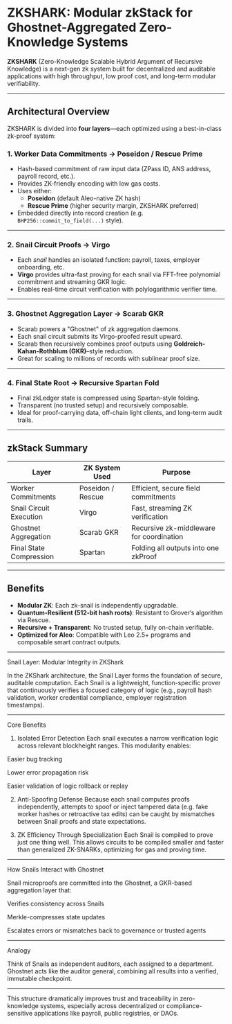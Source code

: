 # ZKSHARK: Modular zkStack for Ghostnet-Aggregated Zero-Knowledge Systems

**ZKSHARK** (Zero-Knowledge Scalable Hybrid Argument of Recursive Knowledge) is a next-gen zk system built for decentralized and auditable applications with high throughput, low proof cost, and long-term modular verifiability.

---

## Architectural Overview

ZKSHARK is divided into **four layers**—each optimized using a best-in-class zk-proof system:

### 1. **Worker Data Commitments → Poseidon / Rescue Prime**
- Hash-based commitment of raw input data (ZPass ID, ANS address, payroll record, etc.).
- Provides ZK-friendly encoding with low gas costs.
- Uses either:
  - **Poseidon** (default Aleo-native ZK hash)
  - **Rescue Prime** (higher security margin, ZKSHARK preferred)
- Embedded directly into record creation (e.g. `BHP256::commit_to_field(...)` style).

---

### 2. **Snail Circuit Proofs → Virgo**
- Each *snail* handles an isolated function: payroll, taxes, employer onboarding, etc.
- **Virgo** provides ultra-fast proving for each snail via FFT-free polynomial commitment and streaming GKR logic.
- Enables real-time circuit verification with polylogarithmic verifier time.

---

### 3. **Ghostnet Aggregation Layer → Scarab GKR**
- Scarab powers a "Ghostnet" of zk aggregation daemons.
- Each snail circuit submits its Virgo-proofed result upward.
- Scarab then recursively combines proof outputs using **Goldreich-Kahan-Rothblum (GKR)**–style reduction.
- Great for scaling to millions of records with sublinear proof size.

---

### 4. **Final State Root → Recursive Spartan Fold**
- Final zkLedger state is compressed using Spartan-style folding.
- Transparent (no trusted setup) and recursively composable.
- Ideal for proof-carrying data, off-chain light clients, and long-term audit trails.

---

## zkStack Summary

| Layer                    | ZK System Used     | Purpose                                     |
|--------------------------|--------------------|---------------------------------------------|
| Worker Commitments       | Poseidon / Rescue  | Efficient, secure field commitments         |
| Snail Circuit Execution  | Virgo              | Fast, streaming ZK verification             |
| Ghostnet Aggregation     | Scarab GKR         | Recursive zk-middleware for coordination    |
| Final State Compression  | Spartan            | Folding all outputs into one zkProof        |

---

## Benefits

- **Modular ZK**: Each zk-snail is independently upgradable.
- **Quantum-Resilient (512-bit hash roots)**: Resistant to Grover’s algorithm via Rescue.
- **Recursive + Transparent**: No trusted setup, fully on-chain verifiable.
- **Optimized for Aleo**: Compatible with Leo 2.5+ programs and composable smart contract outputs.

---

Snail Layer: Modular Integrity in ZKShark

In the ZKShark architecture, the Snail Layer forms the foundation of secure, auditable computation. Each Snail is a lightweight, function-specific prover that continuously verifies a focused category of logic (e.g., payroll hash validation, worker credential compliance, employer registration timestamps).


---

Core Benefits

1. Isolated Error Detection
Each snail executes a narrow verification logic across relevant blockheight ranges.
This modularity enables:

Easier bug tracking

Lower error propagation risk

Easier validation of logic rollback or replay


2. Anti-Spoofing Defense
Because each snail computes proofs independently, attempts to spoof or inject tampered data (e.g. fake worker hashes or retroactive tax edits) can be caught by mismatches between Snail proofs and state expectations.

3. ZK Efficiency Through Specialization
Each Snail is compiled to prove just one thing well. This allows circuits to be compiled smaller and faster than generalized ZK-SNARKs, optimizing for gas and proving time.


---

How Snails Interact with Ghostnet

Snail microproofs are committed into the Ghostnet, a GKR-based aggregation layer that:

Verifies consistency across Snails

Merkle-compresses state updates

Escalates errors or mismatches back to governance or trusted agents



---

Analogy

Think of Snails as independent auditors, each assigned to a department.
Ghostnet acts like the auditor general, combining all results into a verified, immutable checkpoint.


---

This structure dramatically improves trust and traceability in zero-knowledge systems, especially across decentralized or compliance-sensitive applications like payroll, public registries, or DAOs.
